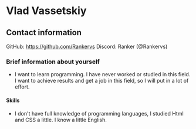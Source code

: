 # Vlad Vassetskiy
## Contact information
GitHub: https://github.com/Rankervs
Discord: Ranker (@Rankervs)
### Brief information about yourself
* I want to learn programming. I have never worked or studied in this field. I want to achieve results and get a job in this field, so I will put in a lot of effort.
#### Skills
* I don't have full knowledge of programming languages, I studied Html and CSS a little. I know a little English.